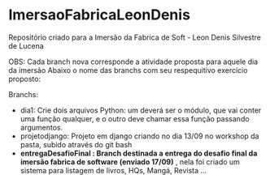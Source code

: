 # ImersaoFabricaLeonDenis
Repositório criado para a Imersão da Fabrica de Soft - Leon Denis Silvestre de Lucena

OBS: Cada branch nova corresponde a atividade proposta para aquele dia da imersão
Abaixo o nome das branchs com seu respequitivo exercício proposto:

Branchs:
- dia1: Crie dois arquivos Python: um deverá ser o módulo, que vai conter uma função qualquer, e o outro deve chamar essa função passando argumentos.
- projetodjango: Projeto em django criando no dia 13/09 no workshop da pasta, subido através do git bash
- **entregaDesafioFinal : Branch destinada a entrega do desafio final da imersão fabrica de software (enviado 17/09)** , nela foi criado um sistema para listagem de livros, HQs, Mangá, Revista ...
